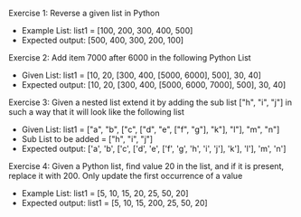 Exercise 1: Reverse a given list in Python
 * Example List: list1 = [100, 200, 300, 400, 500]
 * Expected output:      [500, 400, 300, 200, 100]

Exercise 2: Add item 7000 after 6000 in the following Python List
 * Given List: list1 = [10, 20, [300, 400, [5000, 6000], 500], 30, 40]
 * Expected output:    [10, 20, [300, 400, [5000, 6000, 7000], 500], 30, 40]

Exercise 3: Given a nested list extend it by adding the sub list ["h", "i", "j"] in such a way that it will look like the following list
 * Given List: list1 =    ["a", "b", ["c", ["d", "e", ["f", "g"], "k"], "l"], "m", "n"]
 * Sub List to be added = ["h", "i", "j"]
 * Expected output:       ['a', 'b', ['c', ['d', 'e', ['f', 'g', 'h', 'i', 'j'], 'k'], 'l'], 'm', 'n']

Exercise 4: Given a Python list, find value 20 in the list, and if it is present, replace it with 200. Only update the first occurrence of a value
 * Example List:    list1 = [5, 10, 15, 20, 25, 50, 20]
 * Expected output: list1 = [5, 10, 15, 200, 25, 50, 20]
